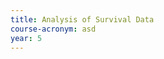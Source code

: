 ```yaml
---
title: Analysis of Survival Data
course-acronym: asd
year: 5
---
```


<!-- Remove this comment and add a summary! -->

<!-- **Main topics**: -->